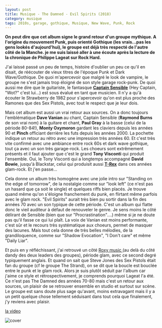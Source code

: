 ```yaml
---
layout: post
title: Musique - The Damned - Evil Spirits (2018)
category: musique
tags: 2010s, garage, gothique, Musique, New Wave, Punk, Rock
---
```

**On peut dire que cet album signe le grand retour d'un groupe mythique. A l'origine du mouvement Punk, puis orienté Gothique (les vrais...pas les gens lookés d'aujourd'hui), le groupe est déjà très respecté de l'autre côté de la Manche. je me suis laissé aller à une écoute après la lecture de la chronique de Philippe Lageat sur Rock Hard.**

J'ai laissé passé un peu de temps, histoire d'oublier un peu ce qu'il en disait, de réécouter de vieux titres de l'époque Punk et Dark Wave/Gothique. De quoi m'apercevoir que malgré le look de vampire, le groupe ne s'est jamais trop éloigné de son style garage rock-punk. De quoi aussi me dire que le guitariste, le fantasque **<a href="https://fr.wikipedia.org/wiki/Captain_Sensible">Captain Sensible</a>** (Hey Captain, "Wot?" c'est lui...) est sous évalué en tant que musicien. Il n'y a qu'à écouter le Strawberry de 1982 pour s'apercevoir qu'on est plus proche des Ramones que des Sex Pistols, avec tout le respect que je leur dois.

Mais cet album est aussi un vrai retour aux sources. On a donc toujours l'emblématique **Dave Vanian** au chant, Captain Sensible (**Raymond Burns** de son vrai nom) à la guitare et chant, **Paul Gray** à la basse (celui de la période 80-84!), **Monty Oxymoron** gardant les claviers depuis les années 90 et **Pinch** officiant derrière les futs depuis les années 2000. La pochette indique un retour au rétro avec une impression très années 60. Et c'est très vite confirmé avec une ambiance entre rock 60s et dark wave gothique, tout ça avec un son très garage-rock. Les choeurs sont extrêmement présents et il faut ajouter que c'est le grand **Tony Visconti** qui produit l'ensemble. Oui, le Tony Visconti qui a longtemps accompagné **David Bowie**, jusqu'à Blackstar, celui qui produisit aussi **<a href="https://cheziceman.wordpress.com/2011/08/17/t-rex-the-slider/">T-Rex</a>** dans ces années glam-rock. Et j'en passe...

Cela donne un album très homogène avec une jolie intro sur "Standing on the edge of tomorrow", de la nostalgie comme sur "look left" (ce n'est pas un hasard que ça soit le single) et quelques riffs bien placés. Je trouve quand même qu'on s'éloigne franchement du punk, en flirtant même parfois avec le glam rock. "Evil Spirits" aurait très bien pu sortir dans la fin des années 70 avec un son typique de cette période. C'est un album qui flatte donc le vieil auditeur à défaut de renouveler le genre. Je sens moins le côté délirant de Sensible (bien que sur "Procrastination"....) même si je ne doute pas qu'il fasse ce qui lui plaît. La voix de Vanian est moins performante, c'est sûr et le recours très systématique aux choeurs, permet de masquer des lacunes. Mais tout cela donne de très belles mélodies, de la grandiloquence, comme sur "Shadow Evocation", "I Don't care" et même "Daily Liar".

Et puis en y réfléchissant, j'ai retrouvé un côté <a href="https://cheziceman.wordpress.com/2016/11/28/roxy-music-roxy-music/">Roxy music </a>(au delà du côté dandy des deux leaders des groupes), période glam, avec ce second degré typiquement anglais. Et quand on sait que Steve Jones des Sex Pistols était fan du groupe (cf le groupe The Strand), on se dit que la boucle est bouclée entre le punk et le glam rock. Alors je suis plutôt séduit par l'album car j'aime ce style et rétrospectivement, je comprends pourquoi Lageat l'a été. Ce n'est pas The Damned des années 70-80 mais c'est un retour aux sources, un plaisir de se retrouver ensemble en studio et surtout sur scène. Le groupe est sans doute plus sage qu'avant, moins extravagant mais il y a un petit quelque chose tellement séduisant dans tout cela que finalement, j'y reviens avec plaisir.

[la video](https://www.youtube.com/watch?v=Za7S1q4qU2Q)

![cover](https://cheziceman.files.wordpress.com/2018/07/cover.jpg)

